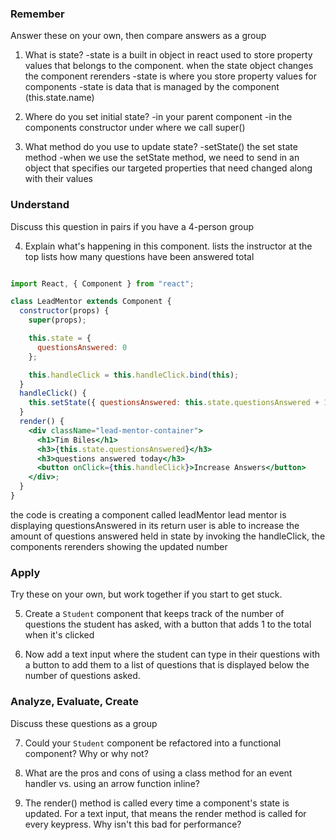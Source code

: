 ### Remember

Answer these on your own, then compare answers as a group

1.  What is state?
-state is a built in object in react used to store property values that belongs to the component. when the state object changes the component rerenders
-state is where you store property values for components
-state is data that is managed by the component (this.state.name)

2.  Where do you set initial state?
-in your parent component
-in the components constructor under where we call super()

3.  What method do you use to update state?
-setState() the set state method
-when we use the setState method, we need to send in an object that specifies our targeted properties that need changed along with their values

### Understand

Discuss this question in pairs if you have a 4-person group

4.  Explain what's happening in this component.
lists the instructor at the top lists how many questions have been answered total

```jsx

import React, { Component } from "react";

class LeadMentor extends Component {
  constructor(props) {
    super(props);

    this.state = {
      questionsAnswered: 0
    };

    this.handleClick = this.handleClick.bind(this);
  }
  handleClick() {
    this.setState({ questionsAnswered: this.state.questionsAnswered + 1 });
  }
  render() {
    <div className="lead-mentor-container">
      <h1>Tim Biles</h1>
      <h3>{this.state.questionsAnswered}</h3>
      <h3>questions answered today</h3>
      <button onClick={this.handleClick}>Increase Answers</button>
    </div>;
  }
}
```
the code is creating a component called leadMentor
lead mentor is displaying questionsAnswered in its return
user is able to increase the amount of questions answered held in state by invoking the handleClick, the components rerenders showing the updated number
### Apply

Try these on your own, but work together if you start to get stuck.

5.  Create a `Student` component that keeps track of the number of questions the student has asked, with a button that adds 1 to the total when it's clicked

6.  Now add a text input where the student can type in their questions with a button to add them to a list of questions that is displayed below the number of questions asked.

### Analyze, Evaluate, Create

Discuss these questions as a group

7.  Could your `Student` component be refactored into a functional component? Why or why not?

8.  What are the pros and cons of using a class method for an event handler vs. using an arrow function inline?

9.  The render() method is called every time a component's state is updated. For a text input, that means the render method is called for every keypress. Why isn't this bad for performance?
